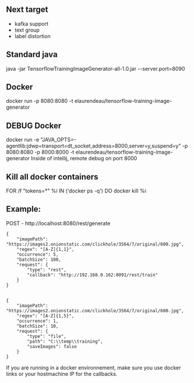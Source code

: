 ## Next target
* kafka support
* text group
* label distortion

## Standard java
java -jar TensorflowTrainingImageGenerator-all-1.0.jar --server.port=8090

## Docker
docker run -p 8080:8080 -t elaurendeau/tensorflow-training-image-generator

## DEBUG Docker
docker run -e "JAVA_OPTS=-agentlib:jdwp=transport=dt_socket,address=8000,server=y,suspend=y" -p 8080:8080 -p 8000:8000 -t elaurendeau/tensorflow-training-image-generator
Inside of intellij, remote debug on port 8000

## Kill all docker containers
FOR /f "tokens=*" %i IN ('docker ps -q') DO docker kill %i

## Example: 
POST - http://localhost:8080/rest/generate
 
	{
		"imagePath": "https://images2.onionstatic.com/clickhole/3564/7/original/600.jpg",
		"regex": "[A-Z]{1,1}",
		"occurrence": 5,
		"batchSize": 100,
		"request": {
			"type": "rest",
			"callback": "http://192.168.0.162:8091/rest/train"
		}
	}
	
	
	{
		"imagePath": "https://images2.onionstatic.com/clickhole/3564/7/original/600.jpg",
		"regex": "[A-Z]{1,5}",
		"occurrence": 1,
		"batchSize": 10,
		"request": {
			"type": "file",
			"path": "C:\\temp\\training",
			"saveImages": false
		}
	}

If you are running in a docker environnement, make sure you use docker links or your hostmachine IP for the callbacks.

